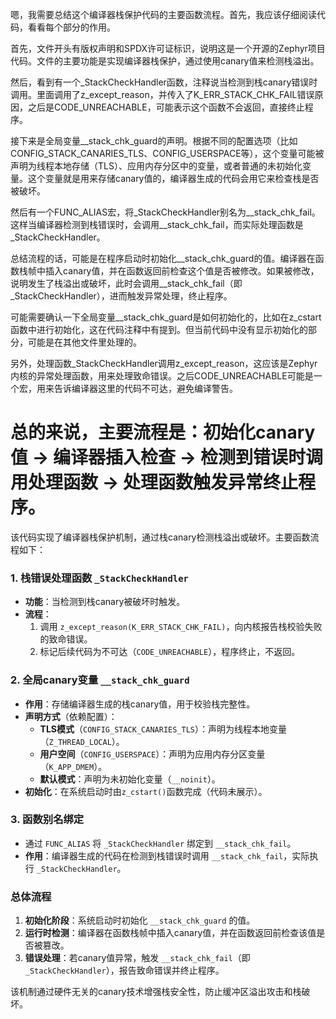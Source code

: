 嗯，我需要总结这个编译器栈保护代码的主要函数流程。首先，我应该仔细阅读代码，看看每个部分的作用。

首先，文件开头有版权声明和SPDX许可证标识，说明这是一个开源的Zephyr项目代码。文件的主要功能是实现编译器栈保护，通过使用canary值来检测栈溢出。

然后，看到有一个_StackCheckHandler函数，注释说当检测到栈canary错误时调用。里面调用了z_except_reason，并传入了K_ERR_STACK_CHK_FAIL错误原因，之后是CODE_UNREACHABLE，可能表示这个函数不会返回，直接终止程序。

接下来是全局变量__stack_chk_guard的声明。根据不同的配置选项（比如CONFIG_STACK_CANARIES_TLS、CONFIG_USERSPACE等），这个变量可能被声明为线程本地存储（TLS）、应用内存分区中的变量，或者普通的未初始化变量。这个变量就是用来存储canary值的，编译器生成的代码会用它来检查栈是否被破坏。

然后有一个FUNC_ALIAS宏，将_StackCheckHandler别名为__stack_chk_fail。这样当编译器检测到栈错误时，会调用__stack_chk_fail，而实际处理函数是_StackCheckHandler。

总结流程的话，可能是在程序启动时初始化__stack_chk_guard的值。编译器在函数栈帧中插入canary值，并在函数返回前检查这个值是否被修改。如果被修改，说明发生了栈溢出或破坏，此时会调用__stack_chk_fail（即_StackCheckHandler），进而触发异常处理，终止程序。

可能需要确认一下全局变量__stack_chk_guard是如何初始化的，比如在z_cstart函数中进行初始化，这在代码注释中有提到。但当前代码中没有显示初始化的部分，可能是在其他文件里处理的。

另外，处理函数_StackCheckHandler调用z_except_reason，这应该是Zephyr内核的异常处理函数，用来处理致命错误。之后CODE_UNREACHABLE可能是一个宏，用来告诉编译器这里的代码不可达，避免编译警告。

总的来说，主要流程是：初始化canary值 -> 编译器插入检查 -> 检测到错误时调用处理函数 -> 处理函数触发异常终止程序。
================================================
该代码实现了编译器栈保护机制，通过栈canary检测栈溢出或破坏。主要函数流程如下：

### 1. **栈错误处理函数 `_StackCheckHandler`**
- **功能**：当检测到栈canary被破坏时触发。
- **流程**：
  1. 调用 `z_except_reason(K_ERR_STACK_CHK_FAIL)`，向内核报告栈校验失败的致命错误。
  2. 标记后续代码为不可达（`CODE_UNREACHABLE`），程序终止，不返回。

### 2. **全局canary变量 `__stack_chk_guard`**
- **作用**：存储编译器生成的栈canary值，用于校验栈完整性。
- **声明方式**（依赖配置）：
  - **TLS模式**（`CONFIG_STACK_CANARIES_TLS`）：声明为线程本地变量（`Z_THREAD_LOCAL`）。
  - **用户空间**（`CONFIG_USERSPACE`）：声明为应用内存分区变量（`K_APP_DMEM`）。
  - **默认模式**：声明为未初始化变量（`__noinit`）。
- **初始化**：在系统启动时由`z_cstart()`函数完成（代码未展示）。

### 3. **函数别名绑定**
- 通过 `FUNC_ALIAS` 将 `_StackCheckHandler` 绑定到 `__stack_chk_fail`。
- **作用**：编译器生成的代码在检测到栈错误时调用 `__stack_chk_fail`，实际执行 `_StackCheckHandler`。

### 总体流程
1. **初始化阶段**：系统启动时初始化 `__stack_chk_guard` 的值。
2. **运行时检测**：编译器在函数栈帧中插入canary值，并在函数返回前检查该值是否被篡改。
3. **错误处理**：若canary值异常，触发 `__stack_chk_fail`（即 `_StackCheckHandler`），报告致命错误并终止程序。

该机制通过硬件无关的canary技术增强栈安全性，防止缓冲区溢出攻击和栈破坏。